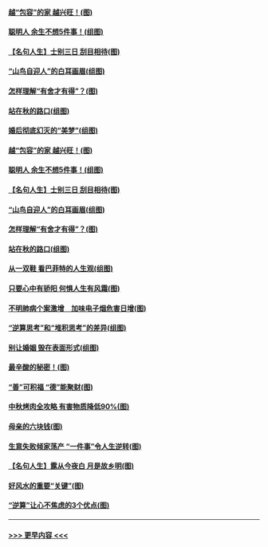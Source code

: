 #### [越“包容”的家 越兴旺！(图)](../pages/p8/907328.md?t=09160755) 
#### [聪明人 余生不想5件事！(组图)](../pages/p8/907364.md?t=09160755) 
#### [【名句人生】士别三日 刮目相待(图)](../pages/p8/906988.md?t=09160755) 
#### [“山鸟自迎人”的白耳画眉(组图)](../pages/p8/907332.md?t=09160755) 
#### [怎样理解“有舍才有得”？(图)](../pages/p8/906872.md?t=09160755) 
#### [站在秋的路口(组图)](../pages/p8/906914.md?t=09160755) 
#### [婚后彻底幻灭的“美梦”(组图)](../pages/p8/907500.md?t=09160755) 
#### [越“包容”的家 越兴旺！(图)](../pages/p8/907328.md?t=09160755) 
#### [聪明人 余生不想5件事！(组图)](../pages/p8/907364.md?t=09160755) 
#### [【名句人生】士别三日 刮目相待(图)](../pages/p8/906988.md?t=09160755) 
#### [“山鸟自迎人”的白耳画眉(组图)](../pages/p8/907332.md?t=09160755) 
#### [怎样理解“有舍才有得”？(图)](../pages/p8/906872.md?t=09160755) 
#### [站在秋的路口(组图)](../pages/p8/906914.md?t=09160755) 
#### [从一双鞋 看巴菲特的人生观(组图)](../pages/p8/907311.md?t=09160755) 
#### [只要心中有骄阳 何惧人生有风霜(图)](../pages/p8/907320.md?t=09160755) 
#### [不明肺病个案激增　加味电子烟危害日增(图)](../pages/p8/907307.md?t=09160755) 
#### [“逆算思考”和“堆积思考”的差异(组图)](../pages/p8/907229.md?t=09160755) 
#### [别让婚姻 毁在表面形式(组图)](../pages/p8/907118.md?t=09160755) 
#### [最辛酸的秘密！(图)](../pages/p8/906327.md?t=09160755) 
#### [“善”可积福 “德”能聚财(图)](../pages/p8/906906.md?t=09160755) 
#### [中秋烤肉全攻略 有害物质降低90%(图)](../pages/p8/907227.md?t=09160755) 
#### [母亲的六块钱(图)](../pages/p8/907107.md?t=09160755) 
#### [生意失败倾家荡产 “一件事”令人生逆转(图)](../pages/p8/907101.md?t=09160755) 
#### [【名句人生】露从今夜白 月是故乡明(图)](../pages/p8/906558.md?t=09160755) 
#### [好风水的重要“关键”(图)](../pages/p8/907087.md?t=09160755) 
#### [“逆算”让心不焦虑的3个优点(图)](../pages/p8/907070.md?t=09160755) 

----
#### [ >>> 更早内容 <<< ](../indexes/p8-earlier.md)
